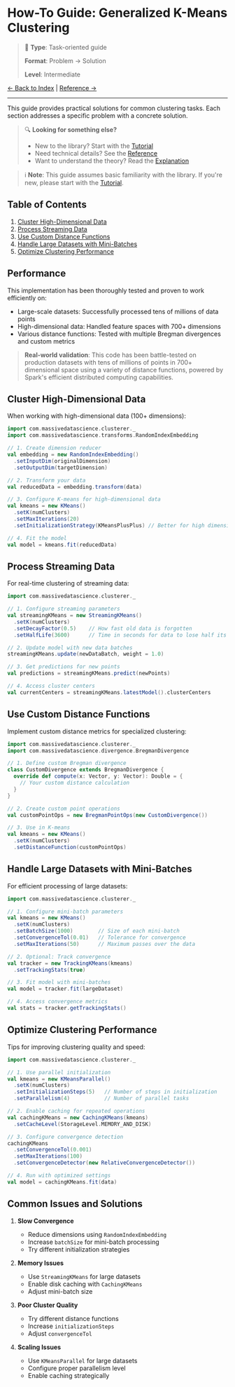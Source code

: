 # How-To Guide: Generalized K-Means Clustering

> 🎩 **Type**: Task-oriented guide
>
> **Format**: Problem → Solution
>
> **Level**: Intermediate

[← Back to Index](INDEX.md) | [Reference →](REFERENCE.md)

---

This guide provides practical solutions for common clustering tasks. Each section addresses a specific problem with a concrete solution.

> 🔍 **Looking for something else?**
> - New to the library? Start with the [Tutorial](TUTORIAL.md)
> - Need technical details? See the [Reference](REFERENCE.md)
> - Want to understand the theory? Read the [Explanation](EXPLANATION.md)

> ℹ️ **Note**: This guide assumes basic familiarity with the library. If you're new, please start with the [Tutorial](TUTORIAL.md).

## Table of Contents
1. [Cluster High-Dimensional Data](#cluster-high-dimensional-data)
2. [Process Streaming Data](#process-streaming-data)
3. [Use Custom Distance Functions](#use-custom-distance-functions)
4. [Handle Large Datasets with Mini-Batches](#handle-large-datasets-with-mini-batches)
5. [Optimize Clustering Performance](#optimize-clustering-performance)

## Performance

This implementation has been thoroughly tested and proven to work efficiently on:
- Large-scale datasets: Successfully processed tens of millions of data points
- High-dimensional data: Handled feature spaces with 700+ dimensions
- Various distance functions: Tested with multiple Bregman divergences and custom metrics

> **Real-world validation**: This code has been battle-tested on production datasets with tens of millions of points in 700+ dimensional space using a variety of distance functions, powered by Spark's efficient distributed computing capabilities.

## Cluster High-Dimensional Data

When working with high-dimensional data (100+ dimensions):

```scala
import com.massivedatascience.clusterer._
import com.massivedatascience.transforms.RandomIndexEmbedding

// 1. Create dimension reducer
val embedding = new RandomIndexEmbedding()
  .setInputDim(originalDimension)
  .setOutputDim(targetDimension)

// 2. Transform your data
val reducedData = embedding.transform(data)

// 3. Configure K-means for high-dimensional data
val kmeans = new KMeans()
  .setK(numClusters)
  .setMaxIterations(20)
  .setInitializationStrategy(KMeansPlusPlus) // Better for high dimensions

// 4. Fit the model
val model = kmeans.fit(reducedData)
```

## Process Streaming Data

For real-time clustering of streaming data:

```scala
import com.massivedatascience.clusterer._

// 1. Configure streaming parameters
val streamingKMeans = new StreamingKMeans()
  .setK(numClusters)
  .setDecayFactor(0.5)    // How fast old data is forgotten
  .setHalfLife(3600)      // Time in seconds for data to lose half its weight

// 2. Update model with new data batches
streamingKMeans.update(newDataBatch, weight = 1.0)

// 3. Get predictions for new points
val predictions = streamingKMeans.predict(newPoints)

// 4. Access cluster centers
val currentCenters = streamingKMeans.latestModel().clusterCenters
```

## Use Custom Distance Functions

Implement custom distance metrics for specialized clustering:

```scala
import com.massivedatascience.clusterer._
import com.massivedatascience.divergence.BregmanDivergence

// 1. Define custom Bregman divergence
class CustomDivergence extends BregmanDivergence {
  override def compute(x: Vector, y: Vector): Double = {
    // Your custom distance calculation
  }
}

// 2. Create custom point operations
val customPointOps = new BregmanPointOps(new CustomDivergence())

// 3. Use in K-means
val kmeans = new KMeans()
  .setK(numClusters)
  .setDistanceFunction(customPointOps)
```

## Handle Large Datasets with Mini-Batches

For efficient processing of large datasets:

```scala
import com.massivedatascience.clusterer._

// 1. Configure mini-batch parameters
val kmeans = new KMeans()
  .setK(numClusters)
  .setBatchSize(1000)        // Size of each mini-batch
  .setConvergenceTol(0.01)   // Tolerance for convergence
  .setMaxIterations(50)      // Maximum passes over the data

// 2. Optional: Track convergence
val tracker = new TrackingKMeans(kmeans)
  .setTrackingStats(true)

// 3. Fit model with mini-batches
val model = tracker.fit(largeDataset)

// 4. Access convergence metrics
val stats = tracker.getTrackingStats()
```

## Optimize Clustering Performance

Tips for improving clustering quality and speed:

```scala
import com.massivedatascience.clusterer._

// 1. Use parallel initialization
val kmeans = new KMeansParallel()
  .setK(numClusters)
  .setInitializationSteps(5)   // Number of steps in initialization
  .setParallelism(4)           // Number of parallel tasks

// 2. Enable caching for repeated operations
val cachingKMeans = new CachingKMeans(kmeans)
  .setCacheLevel(StorageLevel.MEMORY_AND_DISK)

// 3. Configure convergence detection
cachingKMeans
  .setConvergenceTol(0.001)
  .setMaxIterations(100)
  .setConvergenceDetector(new RelativeConvergenceDetector())

// 4. Run with optimized settings
val model = cachingKMeans.fit(data)
```

## Common Issues and Solutions

1. **Slow Convergence**
   - Reduce dimensions using `RandomIndexEmbedding`
   - Increase `batchSize` for mini-batch processing
   - Try different initialization strategies

2. **Memory Issues**
   - Use `StreamingKMeans` for large datasets
   - Enable disk caching with `CachingKMeans`
   - Adjust mini-batch size

3. **Poor Cluster Quality**
   - Try different distance functions
   - Increase `initializationSteps`
   - Adjust `convergenceTol`

4. **Scaling Issues**
   - Use `KMeansParallel` for large datasets
   - Configure proper parallelism level
   - Enable caching strategically
